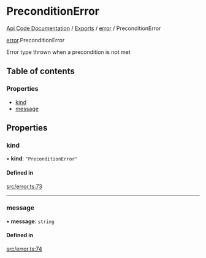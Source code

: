 # PreconditionError
 
[Api Code Documentation](../README.md) / [Exports](../modules.md) / [error](../modules/error.md) / PreconditionError

[error](../modules/error.md).PreconditionError

Error type thrown when a precondition is not met

## Table of contents

### Properties

- [kind](error.PreconditionError.md#kind)
- [message](error.PreconditionError.md#message)

## Properties

### kind

• **kind**: ``"PreconditionError"``

#### Defined in

[src/error.ts:73](https://github.com/openkfw/TruBudget/blob/d07ad94/api/src/error.ts#L73)

___

### message

• **message**: `string`

#### Defined in

[src/error.ts:74](https://github.com/openkfw/TruBudget/blob/d07ad94/api/src/error.ts#L74)
